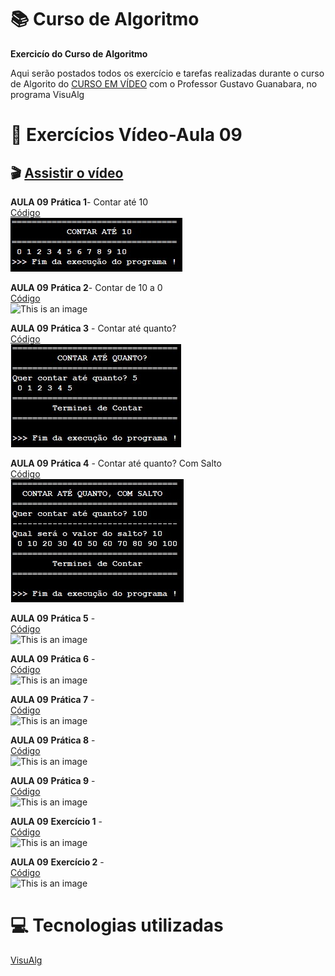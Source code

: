 # :books: Curso de Algoritmo
**Exercicío do Curso de Algoritmo**

 Aqui serão postados todos os exercício e tarefas realizadas durante o curso de Algorito do [CURSO EM VÍDEO](https://www.youtube.com/watch?v=8mei6uVttho&list=PLHz_AreHm4dmSj0MHol_aoNYCSGFqvfXV) com o Professor Gustavo Guanabara, no programa VisuAlg
 
 # :page_with_curl: Exercícios Vídeo-Aula 09
 ## :clapper: [Assistir o vídeo](https://www.youtube.com/watch?v=U5PnCt58Q68&list=PLHz_AreHm4dmSj0MHol_aoNYCSGFqvfXV&index=10&t=452s)<BR/>
 **AULA 09**
 **Prática 1**- Contar até 10<br/> 
 [Código](https://github.com/ArgemiroC/Curso-de-Algoritmo/blob/main/Exerc%C3%ADcios%20Aulas/Aula%2009/Aula%2009%20Pratica%201(Contar%20at%C3%A9%2010))<br/> 
 ![This is an image](https://github.com/ArgemiroC/Curso-de-Algoritmo/blob/main/Imagens/Aula%2009%20Pr%C3%A1tica%201(Contar%20at%C3%A9%2010).jpeg)
 
 **AULA 09**
 **Prática 2**- Contar de 10 a 0<br/>
 [Código](https://github.com/ArgemiroC/Curso-de-Algoritmo/blob/main/Exerc%C3%ADcios%20Aulas/Aula%2009/Aula%2009%20Pr%C3%A1tica%202(Contar%20de%2010%20a%200))<br/>
 ![This is an image](https://github.com/ArgemiroC/Curso-de-Algoritmo/blob/main/Imagens/Aula%2009%20Pr%C3%A1tica%202(Contar%2010%20a%200).jpeg)

 **AULA 09**
 **Prática 3** - Contar até quanto?<br/>
 [Código](https://github.com/ArgemiroC/Curso-de-Algoritmo/blob/main/Exerc%C3%ADcios%20Aulas/Aula%2009/Aula%2009%20Pr%C3%A1tica%203(Contar%20at%C3%A9%20quanto))<br/>
 ![This is an image](https://github.com/ArgemiroC/Curso-de-Algoritmo/blob/main/Imagens/Aula%2009%20Pr%C3%A1tica%203(Contar%20at%C3%A9%20quanto).jpeg)
 
 **AULA 09**
 **Prática 4** - Contar até quanto? Com Salto<br/>
 [Código](https://github.com/ArgemiroC/Curso-de-Algoritmo/blob/main/Exerc%C3%ADcios%20Aulas/Aula%2009/Aula%2009%20Pr%C3%A1tica%204(Contar%20at%C3%A9%20quanto%2C%20com%20salto))<br/>
 ![This is an image](https://github.com/ArgemiroC/Curso-de-Algoritmo/blob/main/Imagens/Aula%2009%20Pr%C3%A1tica%204(Contar%20at%C3%A9%20quanto%2C%20com%20salto).jpeg)
 
 **AULA 09**
 **Prática 5** - <br/>
 [Código]()<br/>
 ![This is an image]()
 
 **AULA 09**
 **Prática 6** - <br/>
 [Código]()<br/>
 ![This is an image]()
 
 **AULA 09**
 **Prática 7** - <br/>
 [Código]()<br/>
 ![This is an image]()
 
 **AULA 09**
 **Prática 8** - <br/>
 [Código]()<br/>
 ![This is an image]()
 
 **AULA 09**
 **Prática 9** - <br/>
 [Código]()<br/>
 ![This is an image]()

 **AULA 09**
 **Exercício 1** - <br/>
 [Código]()<br/>
 ![This is an image]()
 
 **AULA 09**
 **Exercício 2** - <br/>
 [Código]()<br/>
 ![This is an image]()
 
# :computer: Tecnologias utilizadas

[VisuAlg](https://visualg3.com.br/)
